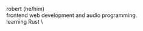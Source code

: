robert (he/him) \
frontend web development and audio programming. \
learning Rust \

<!---
nobert-rixon/nobert-rixon is a ✨ special ✨ repository because its `README.md` (this file) appears on your GitHub profile.
You can click the Preview link to take a look at your changes.
--->
